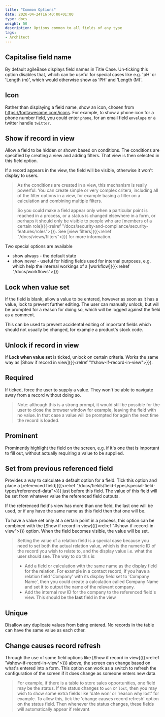 ```yaml
---
title: "Common Options"
date: 2020-04-24T16:40:00+01:00
type: docs
weight: 50
description: Options common to all fields of any type
tags:
- Architect
---
```

## Capitalise field name
By default agileBase displays field names in Title Case. Un-ticking this option disables that, which can be useful for special cases like e.g. 'pH' or 'Length (m)', which would otherwise show as 'PH' and 'Length (M)'.

## Icon
Rather than displaying a field name, show an icon, chosen from https://fontawesome.com/icons. For example, to show a phone icon for a phone number field, you could enter `phone`, for an email field `envelope` or a twitter handle `twitter`.

## Show if record in view
Allow a field to be hidden or shown based on conditions. The conditions are specified by creating a view and adding filters. That view is then selected in this field option.

If a record appears in the view, the field will be visible, otherwise it won't display to users.

> As the conditions are created in a view, this mechanism is really powerful. You can create simple or very complex critera, including all of the filter options in a view, for example basing a filter on a calculation and combining multiple filters.
> 
> So you could make a field appear only when a particular point is reached in a process, or a status is changed elsewhere in a form, or perhaps it should only be visible to people who are [members of a certain role]({{<relref "/docs/security-and-compliance/security-features/roles">}}). See [view filters]({{<relref "/docs/views/filters">}}) for more information.

Two special options are available
* show always - the default state
* show never - useful for hiding fields used for internal purposes, e.g. which help the internal workings of a [workflow]({{<relref "/docs/workflows">}})

## Lock when value set
If the field is blank, allow a value to be entered, however as soon as it has a value, lock to prevent further editing. The user can manually unlock, but will be prompted for a reason for doing so, which will be logged against the field as a comment.

This can be used to prevent accidental editing of important fields which should not usually be changed, for example a product's stock code.

## Unlock if record in view
If **Lock when value set** is ticked, unlock on certain criteria. Works the same way as [Show if record in view]({{<relref "#show-if-record-in-view">}}).

## Required
If ticked, force the user to supply a value. They won't be able to navigate away from a record without doing so.

> Note: although this is a strong prompt, it would still be possible for the user to close the browser window for example, leaving the field with no value. In that case a value will be prompted for again the next time the record is loaded.

## Prominent
Prominently highlight the field on the screen, e.g. if it's one that is important to fill out, without actually requiring a value to be supplied.

## Set from previous referenced field
Provides a way to calculate a default option for a field. Tick this option and place a [referenced field]({{<relref "/docs/fields/field-types/special-field-types/referenced-data">}}) just before this field. The value of this field will be set from whatever value the referenced field outputs. 

If the referenced field's view has more than one field, the last one will be used, or if any have the same name as this field then that one will be.

To have a value set only at a certain point in a process, this option can be combined with the [Show if record in view]({{<relref "#show-if-record-in-view">}}) option. When the field becomes visible, the value will be set.

> Setting the value of a relation field is a special case because you need to set both the actual relation value, which is the numeric ID of the record you wish to relate to, and the display value i.e. what the user should see. The way to do this is:
> * Add a field or calculation with the same name as the display field for the relation. For example in a contact record, if you have a relation field 'Company' with its display field set to 'Company Name', then you could create a calculation called Company Name and set it to output the name of the relevant company.
> * Add the internal row ID for the company to the referenced field's view. This should be the **last** field in the view

## Unique
Disallow any duplicate values from being entered. No records in the table can have the same value as each other.

## Change causes record refresh
Through the use of some field options like [Show if record in view]({{<relref "#show-if-record-in-view">}}) above, the screen can change based on what's entered into a form. This option can work as a switch to refresh the configuration of the screen if it does change as someone enters new data.

> For example, if there is a table to store sales opportunities, one field may be the status. If the status changes to `won` or `lost`, then you may wish to show some extra fields like 'date won' or 'reason why lost' for example. To allow this, tick the 'change causes record refresh' option on the status field. Then whenever the status changes, these fields will automatically appear if relevant.

